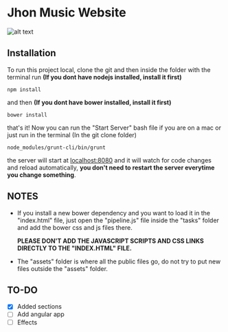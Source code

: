 Jhon Music Website
==

![alt text](https://gitlab.com/Renew/Jhon-music/badges/master/build.svg)

## Installation

To run this project local, clone the git and then inside the folder with the terminal run **(If you dont have nodejs installed, install it first)**

```
npm install
```

and then **(If you dont have bower installed, install it first)**

```
bower install
```

that's it! Now you can run the "Start Server" bash file if you are on a mac or just run in the terminal (In the git clone folder)

```
node_modules/grunt-cli/bin/grunt
```

the server will start at [localhost:8080][] and it will watch for code changes and reload automatically, **you don't need to restart the server everytime you change something**.

## NOTES
* If you install a new bower dependency and you want to load it in the "index.html" file, just open the "pipeline.js" file inside the "tasks" folder and add the bower css and js files there.

	**PLEASE DON'T ADD THE JAVASCRIPT SCRIPTS AND CSS LINKS DIRECTLY TO THE "INDEX.HTML" FILE.**


* The "assets" folder is where all the public files go, do not try to put new files outside the "assets" folder.

## TO-DO

- [x] Added sections
- [ ] Add angular app
- [ ] Effects

[localhost:8080]: http://localhost:8080/